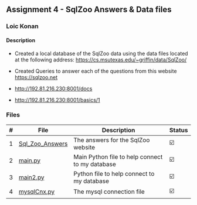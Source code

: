 ## Assignment 4 - SqlZoo Answers & Data files

### Loic Konan

#### Description

- Created a local database of the SqlZoo data using the data files located at the following address: <https://cs.msutexas.edu/~griffin/data/SqlZoo/>
- Created Queries to answer each of the questions from this website <https://sqlzoo.net>

- <http://192.81.216.230:8001/docs>
- <http://192.81.216.230:8001/basics/1>

### Files

|   #   | File                               | Description                                     | Status                  |
| :---: | ---------------------------------- | ----------------------------------------------- | ----------------------- |
|   1   | [Sql_Zoo_Answers](Sql_Zoo_Answers) | The answers for the SqlZoo website              | :ballot_box_with_check: |
|   2   | [main.py](main.py)                 | Main Python file to help connect to my database | :ballot_box_with_check: |
|   3   | [main2.py](main2.py)               | Python file to help connect to my database      | :ballot_box_with_check: |
|   4   | [mysqlCnx.py](mysqlCnx.py)         | The mysql connection file                       | :ballot_box_with_check: |
